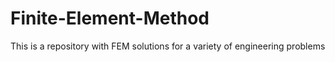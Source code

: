 # Finite-Element-Method
This is a repository with FEM solutions for a variety of engineering problems
